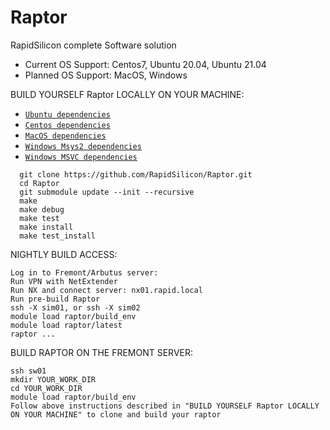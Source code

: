 # Raptor
RapidSilicon complete Software solution

 * Current OS Support: Centos7, Ubuntu 20.04, Ubuntu 21.04
 * Planned OS Support: MacOS, Windows

BUILD YOURSELF Raptor LOCALLY ON YOUR MACHINE:

 * [`Ubuntu dependencies`](.github/workflows/install_ubuntu_dependencies_build.sh)
 * [`Centos dependencies`](.github/workflows/install_centos_dependencies_build.sh)
 * [`MacOS dependencies`](.github/workflows/install_macos_dependencies_build.sh)
 * [`Windows Msys2 dependencies`](.github/workflows/main.yml)
 * [`Windows MSVC dependencies`](.github/workflows/main.yml)

```
  git clone https://github.com/RapidSilicon/Raptor.git
  cd Raptor
  git submodule update --init --recursive
  make
  make debug
  make test
  make install
  make test_install
```
    
NIGHTLY BUILD ACCESS:
```
Log in to Fremont/Arbutus server:
Run VPN with NetExtender
Run NX and connect server: nx01.rapid.local
Run pre-build Raptor 
ssh -X sim01, or ssh -X sim02
module load raptor/build_env
module load raptor/latest
raptor ...
```

BUILD RAPTOR ON THE FREMONT SERVER:
```
ssh sw01
mkdir YOUR_WORK_DIR
cd YOUR_WORK_DIR
module load raptor/build_env
Follow above instructions described in "BUILD YOURSELF Raptor LOCALLY ON YOUR MACHINE" to clone and build your raptor
```
